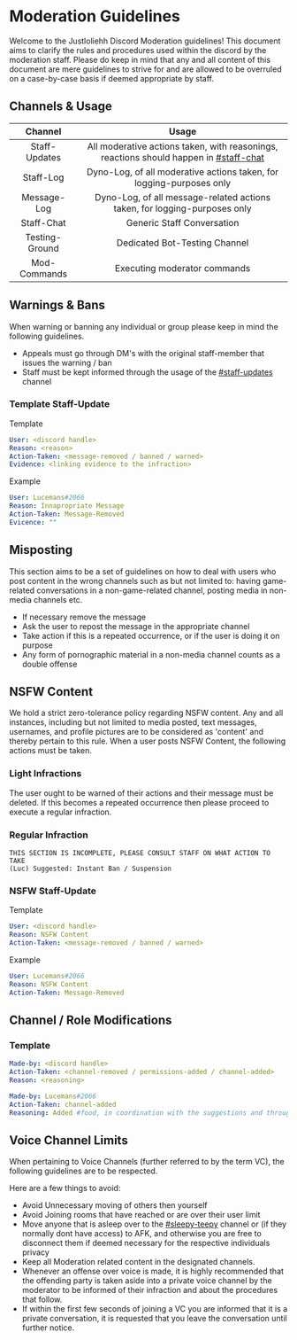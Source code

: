 # Moderation Guidelines
Welcome to the Justloliehh Discord Moderation guidelines! This document aims to clarify the rules and procedures used within the discord by the moderation staff. Please do keep in mind that any and all content of this document are mere guidelines to strive for and are allowed to be overruled on a case-by-case basis if deemed appropriate by staff.

## Channels & Usage

| Channel | Usage |
|:-:|:-:|
| Staff-Updates | All moderative actions taken, with reasonings, reactions should happen in [#staff-chat]() |
| Staff-Log | Dyno-Log, of all moderative actions taken, for logging-purposes only |
| Message-Log | Dyno-Log, of all message-related actions taken, for logging-purposes only |
| Staff-Chat | Generic Staff Conversation |
| Testing-Ground | Dedicated Bot-Testing Channel |
| Mod-Commands | Executing moderator commands |

## Warnings & Bans
When warning or banning any individual or group please keep in mind the following guidelines.
* Appeals must go through DM's with the original staff-member that issues the warning / ban
* Staff must be kept informed through the usage of the [#staff-updates]() channel

### Template Staff-Update
Template
```yaml
User: <discord handle>
Reason: <reason>
Action-Taken: <message-removed / banned / warned>
Evidence: <linking evidence to the infraction>
```
Example
```yaml
User: Lucemans#2066
Reason: Innapropriate Message
Action-Taken: Message-Removed
Evicence: ""
```

## Misposting
This section aims to be a set of guidelines on how to deal with users who post content in the wrong channels such as but not limited to: having game-related conversations in a non-game-related channel, posting media in non-media channels etc.

- If necessary remove the message
- Ask the user to repost the message in the appropriate channel
- Take action if this is a repeated occurrence, or if the user is doing it on purpose
- Any form of pornographic material in a non-media channel counts as a double offense

## NSFW Content
We hold a strict zero-tolerance policy regarding NSFW content. Any and all instances, including but not limited to media posted, text messages, usernames, and profile pictures are to be considered as 'content' and thereby pertain to this rule. When a user posts NSFW Content, the following actions must be taken.

### Light Infractions
The user ought to be warned of their actions and their message must be deleted. If this becomes a repeated occurrence then please proceed to execute a regular infraction.

### Regular Infraction
```
THIS SECTION IS INCOMPLETE, PLEASE CONSULT STAFF ON WHAT ACTION TO TAKE
(Luc) Suggested: Instant Ban / Suspension
```
### NSFW Staff-Update
Template
```yaml
User: <discord handle>
Reason: NSFW Content
Action-Taken: <message-removed / banned / warned>
```
Example
```yaml
User: Lucemans#2066
Reason: NSFW Content
Action-Taken: Message-Removed
```

## Channel / Role Modifications


### Template
```yaml
Made-by: <discord handle>
Action-Taken: <channel-removed / permissions-added / channel-added>
Reason: <reasoning>
```
```yaml
Made-by: Lucemans#2066
Action-Taken: channel-added
Reasoning: Added #food, in coordination with the suggestions and through popular request.
```

## Voice Channel Limits
When pertaining to Voice Channels (further referred to by the term VC), the following guidelines are to be respected.

Here are a few things to avoid:
* Avoid Unnecessary moving of others then yourself
* Avoid Joining rooms that have reached or are over their user limit
* Move anyone that is asleep over to the [#sleepy-teepy]() channel or (if they normally dont have access) to AFK, and otherwise you are free to disconnect them if deemed necessary for the respective individuals privacy
* Keep all Moderation related content in the designated channels.
* Whenever an offense over voice is made, it is highly recommended that the offending party is taken aside into a private voice channel by the moderator to be informed of their infraction and about the procedures that follow.
* If within the first few seconds of joining a VC you are informed that it is a private conversation, it is requested that you leave the conversation until further notice.
